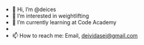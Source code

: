 - 👋 Hi, I’m @deices
- 👀 I’m interested in weightlifting
- 🌱 I’m currently learning at Code Academy
-
- 📫 How to reach me: Email, deividasei@gmail.com

<!---
deices/deices is a ✨ special ✨ repository because its `README.md` (this file) appears on your GitHub profile.
You can click the Preview link to take a look at your changes.
--->
